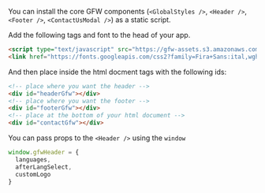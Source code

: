 
You can install the core GFW components (`<GlobalStyles />`, `<Header />`, `<Footer />`, `<ContactUsModal />`) as a static script.

Add the following tags and font to the head of your app.

```html
<script type="text/javascript" src="https://gfw-assets.s3.amazonaws.com/static/gfw-assets.latest.js" preconnect></script>
<link href="https://fonts.googleapis.com/css2?family=Fira+Sans:ital,wght@0,300;0,400;0,500;0,600;1,300;1,400;1,500;1,600&display=swap" rel="stylesheet">
```

And then place inside the html docment tags with the following ids:

```html
<!-- place where you want the header -->
<div id="headerGfw"></div>
<!-- place where you want the footer -->
<div id="footerGfw"></div>
<!-- place at the bottom of your html document -->
<div id="contactGfw"></div>
```

You can pass props to the `<Header />` using the `window`

```js
window.gfwHeader = {
  languages,
  afterLangSelect,
  customLogo
}
```